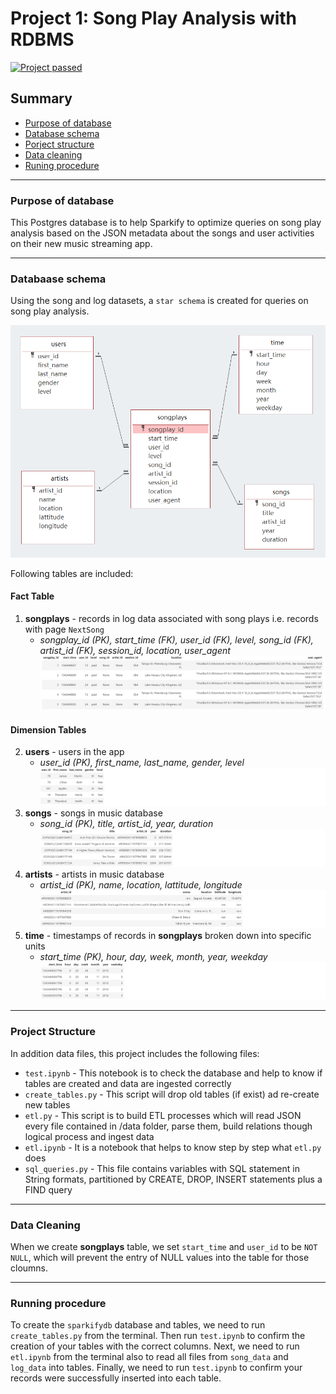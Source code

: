 # Project 1: Song Play Analysis with RDBMS
[![Project passed](https://img.shields.io/badge/project-passed-success.svg)](https://img.shields.io/badge/project-passed-success.svg)

## Summary
* [Purpose of database](#purpose-database)
* [Database schema](#database-schema)
* [Porject structure](#project-structure)
* [Data cleaning](#data-cleaning)
* [Runing procedure](#runing-procedure)

------------------------------------------
### Purpose of database
This Postgres database is to help Sparkify to optimize queries on song play analysis based on the JSON metadata about the songs and user activities on their new music streaming app. 


--------------------------------------------
### Databaase schema
Using the song and log datasets, a `star schema` is created for queries on song play analysis. 

![schema](images/schema.PNG)

Following tables are included:
#### Fact Table 
1. **songplays** - records in log data associated with song plays i.e. records with page `NextSong` 
    + *songplay_id (PK), start_time (FK), user_id (FK), level, song_id (FK), artist_id (FK), session_id, location, user_agent*
    ![songplay table](images/songplay_table.PNG)

#### Dimension Tables 
2. **users** - users in the app 
    + *user_id (PK), first_name, last_name, gender, level*
    ![songplay table](images/users_table.PNG)
3. **songs** - songs in music database
    + *song_id (PK), title, artist_id, year, duration*
    ![songplay table](images/songs_table.PNG)
4. **artists** - artists in music database
    + *artist_id (PK), name, location, lattitude, longitude*
    ![songplay table](images/artists_table.PNG)
5. **time** - timestamps of records in **songplays** broken down into specific units
    + *start_time (PK), hour, day, week, month, year, weekday*
    ![songplay table](images/time_table.PNG)

--------------------------------------------
### Project Structure 
In addition data files, this project includes the following files:
+ `test.ipynb` - This notebook is to check the database and help to know if tables are created and data are ingested correctly 
+ `create_tables.py` - This script will drop old tables (if exist) ad re-create new tables
+ `etl.py` - This script is to build ETL processes which will read JSON every file contained in /data folder, parse them, build relations though logical process and ingest data 
+ `etl.ipynb` - It is a notebook that helps to know step by step what `etl.py` does
+ `sql_queries.py` - This file contains variables with SQL statement in String formats, partitioned by CREATE, DROP, INSERT statements plus a FIND query 

--------------------------------------------
### Data Cleaning
When we create **songplays** table, we set `start_time` and `user_id` to be `NOT NULL`, which will prevent the entry of NULL values into the table for those cloumns. 

--------------------------------------------
### Running procedure

To create the `sparkifydb` database and tables, we need to run `create_tables.py` from the terminal. Then run `test.ipynb` to confirm the creation of your tables with the correct columns. Next, we need to run `etl.ipynb` from the terminal also to read all files from `song_data` and `log_data` into tables. Finally, we need to run `test.ipynb` to confirm your records were successfully inserted into each table.









